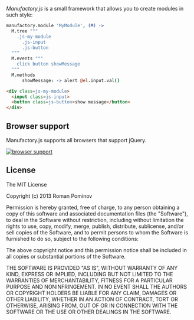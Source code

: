 *Manufactory.js* is a small framework that allows you to create modules in such 
style:

```coffeescript
manufactory.module 'MyModule', (M) ->
  M.tree """
    .js-my-module
      .js-input
      .js-button
  """
  M.events """
    click button showMessage
  """
  M.methods
      showMessage: -> alert @el.input.val()
```

```html
<div class=js-my-module>
  <input class=js-input>
  <button class=js-button>show message</button>
</div>
```


## Browser support

Manufactory.js supports all browsers that support jQuery.

[![browser support](https://ci.testling.com/pozadi/manufactory.js.png)](https://ci.testling.com/pozadi/manufactory.js)


## License

The MIT License

Copyright (c) 2013 Roman Pominov

Permission is hereby granted, free of charge, to any person obtaining a copy of this software and associated documentation files (the "Software"), to deal in the Software without restriction, including without limitation the rights to use, copy, modify, merge, publish, distribute, sublicense, and/or sell copies of the Software, and to permit persons to whom the Software is furnished to do so, subject to the following conditions:

The above copyright notice and this permission notice shall be included in all copies or substantial portions of the Software.

THE SOFTWARE IS PROVIDED "AS IS", WITHOUT WARRANTY OF ANY KIND, EXPRESS OR IMPLIED, INCLUDING BUT NOT LIMITED TO THE WARRANTIES OF MERCHANTABILITY, FITNESS FOR A PARTICULAR PURPOSE AND NONINFRINGEMENT. IN NO EVENT SHALL THE AUTHORS OR COPYRIGHT HOLDERS BE LIABLE FOR ANY CLAIM, DAMAGES OR OTHER LIABILITY, WHETHER IN AN ACTION OF CONTRACT, TORT OR OTHERWISE, ARISING FROM, OUT OF OR IN CONNECTION WITH THE SOFTWARE OR THE USE OR OTHER DEALINGS IN THE SOFTWARE.
